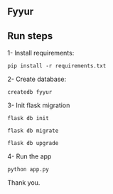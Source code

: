 Fyyur
-----

## Run steps

1- Install requirements:
```
pip install -r requirements.txt
```
2- Create database:
```
createdb fyyur
```
3- Init flask migration
```
flask db init
```
```
flask db migrate
```
```
flask db upgrade
```
4- Run the app
```
python app.py
```

Thank you.